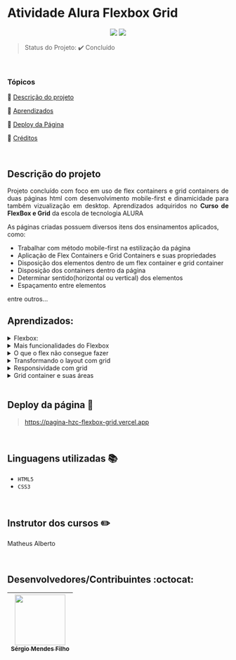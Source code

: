 <h1>Atividade Alura Flexbox Grid</h1>

<p align="center">
  <img src="http://img.shields.io/static/v1?label=VSCode&message=1.72.0&color=blue&style=for-the-badge"/>
  <img src="http://img.shields.io/static/v1?label=STATUS&message=CONCLUIDO&color=GREEN&style=for-the-badge"/>
</p>

> Status do Projeto: :heavy_check_mark: Concluído

<br>
 
### Tópicos 

:small_blue_diamond: [Descrição do projeto](#descrição-do-projeto)

:small_blue_diamond: [Aprendizados](#aprendizados)

:small_blue_diamond: [Deploy da Página](#deploy-da-página-dash)

:small_blue_diamond: [Créditos](#linguagens-utilizadas-books)

<br>

## Descrição do projeto 

<p align="justify">
  Projeto concluído com foco em uso de flex containers e grid containers de duas páginas html com desenvolvimento mobile-first e dinamicidade para também vizualização em desktop.
  Aprendizados adquiridos no <strong>Curso de FlexBox e Grid</strong> da escola de tecnologia ALURA
</p>

As páginas criadas possuem diversos itens dos ensinamentos aplicados, como:

- Trabalhar com método mobile-first na estilização da página
- Aplicação de Flex Containers e Grid Containers e suas propriedades
- Disposição dos elementos dentro de um flex container e grid container
- Disposição dos containers dentro da página
- Determinar sentido(horizontal ou vertical) dos elementos
- Espaçamento entre elementos

entre outros...
<br>

## Aprendizados:

<details>
<summary>Flexbox:</summary>

- O que é um flex-container;
  - Flex container é o elemento que recebe grande parte das propriedades de posicionamento para suas tags filhas;

- As propriedades de posicionamento justify-content e align-items;
  - justify-content distribui o espaço restante do flex container entre suas tags filhas e align-items alinha verticalmente as tags filhas, ou seja, são propriedades de posicionamento horizontal e vertical respectivamente.

</details>

<details>
<summary>Mais funcionalidades do Flexbox</summary>

- Como criar quebra de linha de um flex-container com a propriedade flex-wrap;
  - flex-wrap é a propriedade que usamos quando não existe mais espaço para comportar todos os elementos horizontalmente/verticalmente e é necessário uma “quebra de linha” para manter a proporção dos elementos.
  
- Alterar a orientação do flex container com a propriedade flex-direction;
  - Naturalmente a orientação do flex container é na horizontal e para trocar o seu eixo, basta usar a propriedade flex-direction.
  
- Propriedades de posicionamento de um flex-item com justify-self e align-self;
  - As propriedades de posicionamento justify-content e align-items movimentam todos os flex items, se precisamos de um posicionamento individual, usamos as propriedades -self nos flex items específicos.
  
- Uso de flex para remanejar pseudo-elementos;
  - Existem diversas situações que a propriedade de flex pode ser utilizada. É inclusive um incentivo usar flex no lugar de trocar o display para inline/inline-block.
</details>

<details>
<summary>O que o flex não consegue fazer</summary>

- As limitações de trabalhar com flexbox;
  - A principal delas é trabalhar com dois eixos ao mesmo tempo, eixo vertical e horizontal.
  
- O funcionamento básico do grid;
  - A ideia de grid container é bem parecida com flex container, mas no grid container o fluxo é vertical e também ganhamos acesso a outras propriedades.
  
- Propriedades para criar linhas e colunas: grid-template-rows e grid-template-columns;
  - Os valores que essas propriedades recebem são os tamanhos das colunas/linhas. Ex: para 3 colunas de 30px a propriedade se escreve: grid-template-columns: 30px 30px 30px.
  
- Nova unidade de medida fr;
  - É a unidade de medida para trabalhar com proporções de uma maneira mais simples do que porcentagem. Principalmente quando a porcentagem é uma dízima periódica.
  
- Mescla de linhas e colunas com as propriedades grid-columns: span n e grid-rows: span n;
  - É o conceito de “mescla de células”. Serve para dizer quantas colunas/linhas um elemento ocupa dentro do grid container.
</details>

<details>
<summary>Transformando o layout com grid</summary>

- As propriedades column-gap, row-gap e gap;
  - São as propriedades que dão espaçamento entre os grid items.
  
- Como utilizar o valor auto para tamanho de colunas;
  - Nem sempre queremos colocar um valor fixo para as colunas/linhas. O valor auto permite que elas se adaptem de acordo com o conteúdo.
  
- Planejar o uso de grid no desenvolvimento;
  - Uma técnica muito interessante é usar alguma ferramenta de desenho e esboçar possíveis linhas e colunas em cima do layout recebido.
</details>

<details>
<summary>Responsividade com grid</summary>

- Como evoluir o layout para desktop com grid;
  - Como fica o planejamento e criação das colunas e linhas da página quando existe um espaço horizontal maior em um dispositivo desktop.
  
- A função repeat();
  - Quando precisamos criar muitas colunas com o mesmo tamanho, evitando repetição de código.
  
- Alterar a posição de elementos com as propriedades grid-row e grid-column;
  - Antes usadas apenas para mesclar linhas e colunas, vimos que essas propriedades também controlam onde um elemento começa e termina dentro do grid container.
</details>

<details>
<summary>Grid container e suas áreas</summary>
<br>

- As vantagens e utilização de grid areas;
  - Grid areas vem com o propósito de facilitar a manutenção de código e a visibilidade dos elementos dentro do grid container.
</details>

<br>

## Deploy da página :dash:

> https://pagina-hzc-flexbox-grid.vercel.app

<br>

## Linguagens utilizadas :books:

- `HTML5`
- `CSS3`

<br>
  
## Instrutor dos cursos :pencil2:
  
  Matheus Alberto
  
<br>

## Desenvolvedores/Contribuintes :octocat:

| [<img src="https://avatars.githubusercontent.com/u/109549530?s=400&u=383b5445959d99d74a62089d5391bf01e851c147&v=4" width=115><br><sub>Sérgio Mendes Filho</sub>](https://github.com/MF-Sergio) |
| :---: |
